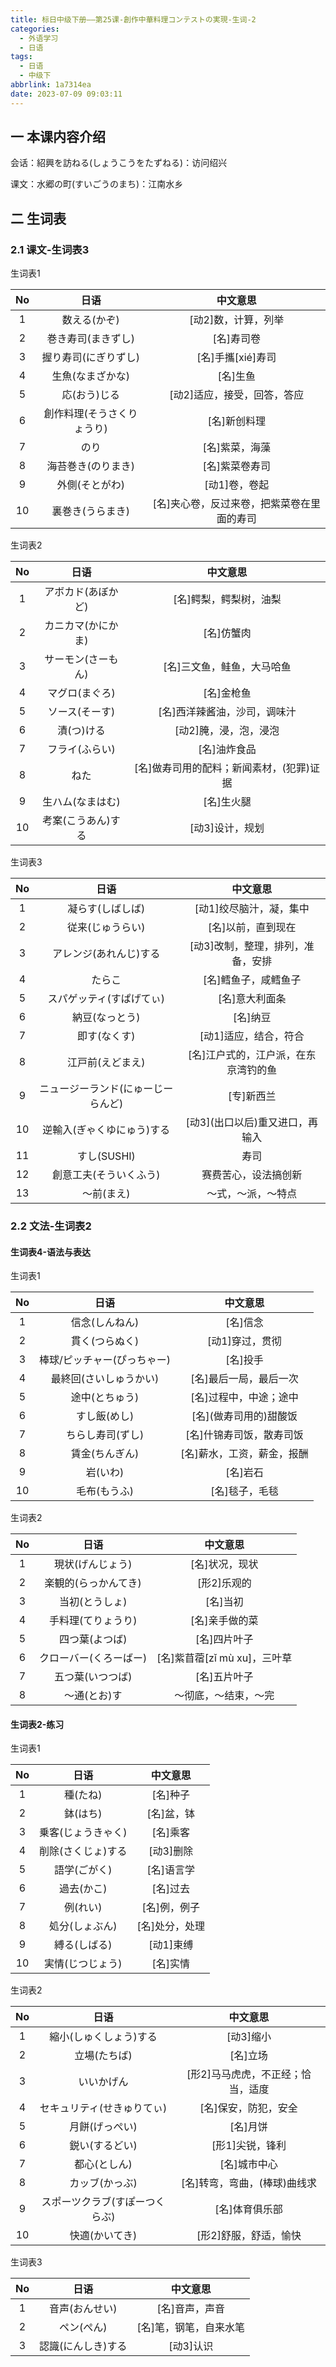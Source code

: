 ```yaml
---
title: 标日中级下册——第25课-創作中華料理コンテストの実現-生词-2
categories:
  - 外语学习
  - 日语
tags:
  - 日语
  - 中级下
abbrlink: 1a7314ea
date: 2023-07-09 09:03:11
---
```

## 一 本课内容介绍

会话：紹興を訪ねる(しょうこうをたずねる)：访问绍兴

课文：水郷の町(すいごうのまち)：江南水乡

<!--more-->

## 二 生词表

### 2.1 课文-生词表3

生词表1

|  No  |            日语            |                  中文意思                  |
| :--: | :------------------------: | :----------------------------------------: |
|  1   |        数える(かぞ)        |            [动2]数，计算，列举             |
|  2   |     巻き寿司(まきずし)     |                 [名]寿司卷                 |
|  3   |    握り寿司(にぎりずし)    |             [名]手攜[xié]寿司              |
|  4   |      生魚(なまざかな)      |                  [名]生鱼                  |
|  5   |        応(おう)じる        |        [动2]适应，接受，回答，答应         |
|  6   | 創作料理(そうさくりょうり) |                [名]新创料理                |
|  7   |            のり            |               [名]紫菜，海藻               |
|  8   |     海苔巻き(のりまき)     |               [名]紫菜卷寿司               |
|  9   |       外側(そとがわ)       |               [动1]卷，卷起                |
|  10  |      裏巻き(うらまき)      | [名]夹心卷，反过来卷，把紫菜卷在里面的寿司 |

生词表2

|  No  |        日语        |                 中文意思                 |
| :--: | :----------------: | :--------------------------------------: |
|  1   | アボカド(あぼかど) |          [名]鳄梨，鳄梨树，油梨          |
|  2   | カニカマ(かにかま) |                [名]仿蟹肉                |
|  3   | サーモン(さーもん) |        [名]三文鱼，鲑鱼，大马哈鱼        |
|  4   |   マグロ(まぐろ)   |                [名]金枪鱼                |
|  5   |   ソース(そーす)   |       [名]西洋辣酱油，沙司，调味汁       |
|  6   |     漬(つ)ける     |          [动2]腌，浸，泡，浸泡           |
|  7   |   フライ(ふらい)   |               [名]油炸食品               |
|  8   |        ねた        | [名]做寿司用的配料；新闻素材，(犯罪)证据 |
|  9   |  生ハム(なまはむ)  |                [名]生火腿                |
|  10  | 考案(こうあん)する |             [动3]设计，规划              |

生词表3

|  No  |                日语                |               中文意思               |
| :--: | :--------------------------------: | :----------------------------------: |
|  1   |          凝らす(しばしば)          |       [动1]绞尽脑汁，凝，集中        |
|  2   |          従来(じゅうらい)          |          [名]以前，直到现在          |
|  3   |       アレンジ(あれんじ)する       |  [动3]改制，整理，排列，准备，安排   |
|  4   |               たらこ               |         [名]鳕鱼子，咸鳕鱼子         |
|  5   |      スパゲッティ(すぱげてぃ)      |            [名]意大利面条            |
|  6   |           納豆(なっとう)           |               [名]纳豆               |
|  7   |            即す(なくす)            |        [动1]适应，结合，符合         |
|  8   |          江戸前(えどまえ)          | [名]江户式的，江户派，在东京湾钓的鱼 |
|  9   | ニュージーランド(にゅーじーらんど) |              [专]新西兰              |
|  10  |     逆輸入(ぎゃくゆにゅう)する     |   [动3]\(出口以后)重又进口，再输入   |
|  11  |            すし(SUSHI)             |                 寿司                 |
|  12  |       創意工夫(そういくふう)       |         赛费苦心，设法搞创新         |
|  13  |             ～前(まえ)             |          ～式，～派，～特点          |

### 2.2 文法-生词表2

#### 生词表4-语法与表达

生词表1

|  No  |            日语             |          中文意思          |
| :--: | :-------------------------: | :------------------------: |
|  1   |       信念(しんねん)        |          [名]信念          |
|  2   |       貫く(つらぬく)        |      [动1]穿过，贯彻       |
|  3   | 棒球/ピッチャー(ぴっちゃー) |          [名]投手          |
|  4   |   最終回(さいしゅうかい)    |   [名]最后一局，最后一次   |
|  5   |       途中(とちゅう)        |   [名]过程中，中途；途中   |
|  6   |        すし飯(めし)         |  [名]\(做寿司用的)甜酸饭   |
|  7   |      ちらし寿司(ずし)       |  [名]什锦寿司饭，散寿司饭  |
|  8   |       賃金(ちんぎん)        | [名]薪水，工资，薪金，报酬 |
|  9   |          岩(いわ)           |          [名]岩石          |
|  10  |        毛布(もうふ)         |       [名]毯子，毛毯       |

生词表2

|  No  |          日语          |           中文意思           |
| :--: | :--------------------: | :--------------------------: |
|  1   |    現状(げんじょう)    |        [名]状况，现状        |
|  2   |  楽観的(らっかんてき)  |         [形2]乐观的          |
|  3   |     当初(とうしょ)     |           [名]当初           |
|  4   |   手料理(てりょうり)   |        [名]亲手做的菜        |
|  5   |     四つ葉(よつば)     |         [名]四片叶子         |
|  6   | クローバー(くろーばー) | [名]紫苜蓿[zǐ mù xu]，三叶草 |
|  7   |    五つ葉(いつつば)    |         [名]五片叶子         |
|  8   |      ～通(とお)す      |     ～彻底，～结束，～完     |


#### 生词表2-练习

生词表1


|  No  |        日语        |    中文意思    |
| :--: | :----------------: | :------------: |
|  1   |      種(たね)      |    [名]种子    |
|  2   |      鉢(はち)      |   [名]盆，钵   |
|  3   | 乗客(じょうきゃく) |    [名]乘客    |
|  4   | 削除(さくじょ)する |   [动3]删除    |
|  5   |    語学(ごがく)    |   [名]语言学   |
|  6   |     過去(かこ)     |    [名]过去    |
|  7   |      例(れい)      |  [名]例，例子  |
|  8   |   処分(しょぶん)   | [名]处分，处理 |
|  9   |    縛る(しばる)    |   [动1]束缚    |
|  10  |  実情(じつじょう)  |    [名]实情    |

生词表2

|  No  |              日语              |             中文意思              |
| :--: | :----------------------------: | :-------------------------------: |
|  1   |     縮小(しゅくしょう)する     |             [动3]缩小             |
|  2   |          立場(たちば)          |             [名]立场              |
|  3   |           いいかげん           | [形2]马马虎虎，不正经；恰当，适度 |
|  4   |   セキュリティ(せきゅりてぃ)   |       [名]保安，防犯，安全        |
|  5   |         月餅(げっぺい)         |             [名]月饼              |
|  6   |         鋭い(するどい)         |          [形1]尖锐，锋利          |
|  7   |          都心(としん)          |           [名]城市中心            |
|  8   |         カッブ(かっぶ)         |   [名]转弯，弯曲，(棒球)曲线求    |
|  9   | スポーツクラブ(すぽーつくらぶ) |          [名]体育俱乐部           |
|  10  |         快適(かいてき)         |       [形2]舒服，舒适，愉快       |

生词表3

|  No  |        日语        |        中文意思        |
| :--: | :----------------: | :--------------------: |
|  1   |   音声(おんせい)   |     [名]音声，声音     |
|  2   |     ペン(ぺん)     | [名]笔，钢笔，自来水笔 |
|  3   | 認識(にんしき)する |       [动3]认识        |


